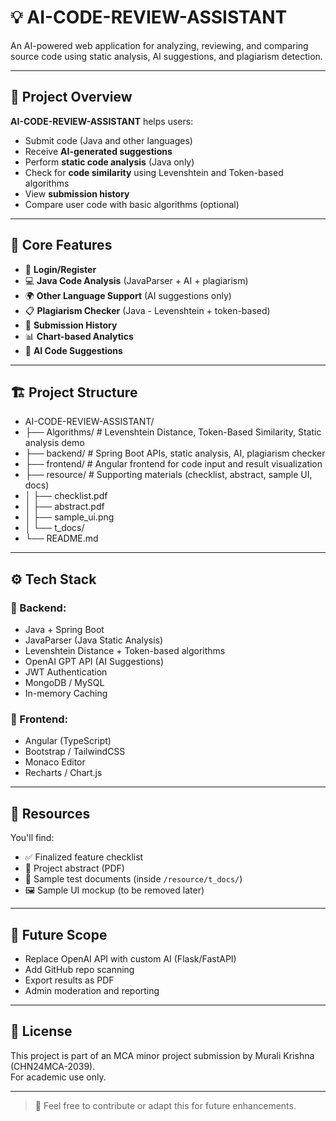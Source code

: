 # 💡 AI-CODE-REVIEW-ASSISTANT

An AI-powered web application for analyzing, reviewing, and comparing source code using static analysis, AI suggestions, and plagiarism detection.

---

## 📌 Project Overview

**AI-CODE-REVIEW-ASSISTANT** helps users:
- Submit code (Java and other languages)
- Receive **AI-generated suggestions**
- Perform **static code analysis** (Java only)
- Check for **code similarity** using Levenshtein and Token-based algorithms
- View **submission history**
- Compare user code with basic algorithms (optional)

---

## 🔑 Core Features

- 🔐 **Login/Register**
- 💻 **Java Code Analysis** (JavaParser + AI + plagiarism)
- 🌍 **Other Language Support** (AI suggestions only)
- 📋 **Plagiarism Checker** (Java - Levenshtein + token-based)
- 📜 **Submission History**
- 📊 **Chart-based Analytics**
- 🧠 **AI Code Suggestions**

---

## 🏗️ Project Structure
- AI-CODE-REVIEW-ASSISTANT/
- ├── Algorithms/ # Levenshtein Distance, Token-Based Similarity, Static analysis demo
- ├── backend/ # Spring Boot APIs, static analysis, AI, plagiarism checker
- ├── frontend/ # Angular frontend for code input and result visualization
- ├── resource/ # Supporting materials (checklist, abstract, sample UI, docs)
- │ ├── checklist.pdf
- │ ├── abstract.pdf
- │ ├── sample_ui.png
- │ └── t_docs/
- └── README.md


---

## ⚙️ Tech Stack

### 🔧 Backend:
- Java + Spring Boot
- JavaParser (Java Static Analysis)
- Levenshtein Distance + Token-based algorithms
- OpenAI GPT API (AI Suggestions)
- JWT Authentication
- MongoDB / MySQL
- In-memory Caching

### 🎨 Frontend:
- Angular (TypeScript)
- Bootstrap / TailwindCSS
- Monaco Editor
- Recharts / Chart.js

---



## 📁 Resources

You'll find:
- ✅ Finalized feature checklist
- 📄 Project abstract (PDF)
- 🧪 Sample test documents (inside `/resource/t_docs/`)
- 🖼️ Sample UI mockup (to be removed later)

---

## 🧠 Future Scope

- Replace OpenAI API with custom AI (Flask/FastAPI)
- Add GitHub repo scanning
- Export results as PDF
- Admin moderation and reporting

---

## 🧾 License

This project is part of an MCA minor project submission by Murali Krishna (CHN24MCA-2039).  
For academic use only.

---

> 🚀 Feel free to contribute or adapt this for future enhancements.
